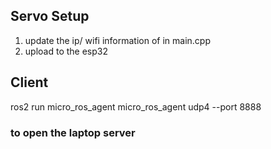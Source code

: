 ## Servo Setup
1. update the ip/ wifi information of in main.cpp
2. upload to the esp32


## Client 
ros2 run micro_ros_agent micro_ros_agent udp4 --port 8888
### to open the laptop server